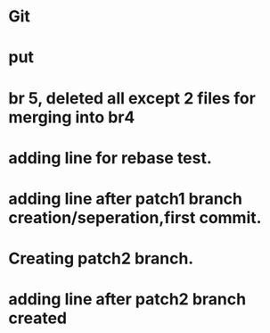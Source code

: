 # Git
# put
# br 5, deleted all except 2 files for merging into br4
# adding line for rebase test.
# adding line after patch1 branch creation/seperation,first commit.
# Creating patch2 branch.
# adding line after patch2 branch created

